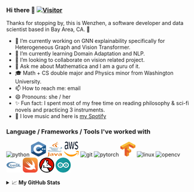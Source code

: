 ### Hi there 👋 [![Visitor](https://visitor-badge.glitch.me/badge?page_id=zhuwenzhen.zhuwenzhen)](https://github.com/zhuwenzhen/zhuwenzhen)

Thanks for stopping by, this is Wenzhen, a software developer and data scientist based in Bay Area, CA. 🤗

- 🔭 I’m currently working on GNN explainability specifically for Heterogeneous Graph and Vision Transformer.
- 🌱 I’m currently learning Domain Adaptation and NLP.
- 👯 I’m looking to collaborate on vision related project.
- 💬 Ask me about Mathematica and I am a guru of it.
- 🎓 Math + CS double major and Physics minor from Washington University.
- 📫 How to reach me: email
- 😄 Pronouns: she / her
- ✨ Fun fact: I spent most of my free time on reading philosophy & sci-fi novels and practicing 3 instruments.
- 🌸 I love music and here is [my Spotify](https://open.spotify.com/user/1256520155)

### Language / Frameworks / Tools I've worked with

<p align="left">
  <img src="https://www.vectorlogo.zone/logos/python/python-icon.svg" alt="python" width="40" height="40"/>
  <img src="https://github.com/zhuwenzhen/personal-website-data/blob/master/logo/c.svg" alt="cplusplus" width="40" height="40"/>
  <img src="https://github.com/zhuwenzhen/personal-website-data/blob/master/logo/java-4.svg" alt="java" width="40" height="40"/>
  <img src="https://github.com/zhuwenzhen/personal-website-data/blob/master/logo/aws-2.svg" alt="aws" width="40" height="40"/>
  <img src="https://www.vectorlogo.zone/logos/git-scm/git-scm-icon.svg" alt="git" width="40" height="40"/>
  <img src="https://www.vectorlogo.zone/logos/pytorch/pytorch-icon.svg" alt="pytorch" width="40" height="40"/>
  <img src="https://github.com/zhuwenzhen/personal-website-data/blob/master/logo/tensorflow-2.svg" alt="tensorflow" width="40" height="40"/>
  <img src="https://www.vectorlogo.zone/logos/linux/linux-icon.svg" alt="linux" width="40" height="40"/>
  <img src="https://www.vectorlogo.zone/logos/opencv/opencv-icon.svg" alt="opencv" width="40" height="40"/>
  <img src="https://github.com/zhuwenzhen/personal-website-data/blob/master/logo/opengl-1.svg" alt="=opengl" width="40" height="40"/>
  <img src="https://github.com/zhuwenzhen/personal-website-data/blob/master/logo/swift-15.svg" alt="swift" width="40" height="40"/>
  <img src="https://github.com/zhuwenzhen/personal-website-data/blob/master/logo/wolfram-language.svg" alt="wolfram" width="40" height="40"/>
  <img src="https://github.com/zhuwenzhen/personal-website-data/blob/master/logo/arduino-1.svg" alt="arduino" width="40" height="40"/>
</p>


<details>

<summary>📈 <b>My GitHub Stats</b></summary>

  <p align="left">
    <a href="https://github.com/zhuwenzhen?tab=repositories">
      <img src="https://github-readme-stats.vercel.app/api?username=zhuwenzhen&count_private=true&show_icons=true&hide=issues&theme=gotham" alt="github readme stats" height="156"/>
    </a>
    <a href="https://github.com/zhuwenzhen?tab=repositories">
      <img src="https://github-readme-stats.anuraghazra1.vercel.app/api/top-langs/?username=zhuwenzhen&layout=compact&hide=jupyter%20notebook&theme=gotham" alt="top langs" height="156"/>
    </a>
  </p>

</details>
